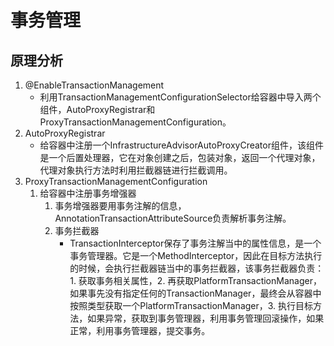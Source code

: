# 事务管理

## 原理分析

1. @EnableTransactionManagement
    - 利用TransactionManagementConfigurationSelector给容器中导入两个组件，AutoProxyRegistrar和ProxyTransactionManagementConfiguration。
2. AutoProxyRegistrar
    - 给容器中注册一个InfrastructureAdvisorAutoProxyCreator组件，该组件是一个后置处理器，它在对象创建之后，包装对象，返回一个代理对象，代理对象执行方法时利用拦截器链进行拦截调用。
3. ProxyTransactionManagementConfiguration
    1. 给容器中注册事务增强器
        1. 事务增强器要用事务注解的信息，AnnotationTransactionAttributeSource负责解析事务注解。
        2. 事务拦截器
            - TransactionInterceptor保存了事务注解当中的属性信息，是一个事务管理器。它是一个MethodInterceptor，因此在目标方法执行的时候，会执行拦截器链当中的事务拦截器，该事务拦截器负责：1. 获取事务相关属性，2. 再获取PlatformTransactionManager，如果事先没有指定任何的TransactionManager，最终会从容器中按照类型获取一个PlatformTransactionManager，3. 执行目标方法，如果异常，获取到事务管理器，利用事务管理回滚操作，如果正常，利用事务管理器，提交事务。
